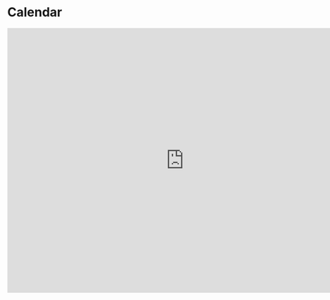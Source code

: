 # Calendar

<iframe src="https://calendar.google.com/calendar/embed?src=c_4d2c705a11316f4ac8bc8be2887691ba9025dcfeab0dd3294ed4548354d2f960%40group.calendar.google.com&ctz=Europe%2FMadrid" style="border: 0" width="800" height="600" frameborder="0" scrolling="no"></iframe>